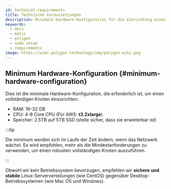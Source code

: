 ```yaml
---
id: technical-requirements
title: Technische Voraussetzungen
description: Minimale Hardware-Konfiguration für die Einrichtung eines vollständigen Knotens
keywords:
  - docs
  - matic
  - polygon
  - node setup
  - requirements
image: https://wiki.polygon.technology/img/polygon-wiki.png
---
```


## Minimum Hardware-Konfiguration {#minimum-hardware-configuration}

Dies ist die minimale Hardware-Konfiguration, die erforderlich ist, um einen vollständigen Knoten einzurichten:

- RAM: 16-32 GB
- CPU: 4-8 Core CPU (Für AWS: **t3.2xlarge**)
- Speicher: 2.5TB auf 5TB SSD (stelle sicher, dass sie erweiterbar ist)

:::tip

Die minimum werden sich im Laufe der Zeit ändern, wenn das Netzwerk wächst. Es wird empfohlen, mehr als die Mindestanforderungen zu verwenden, um einen robusten vollständigen Knoten auszuführen.

:::

Obwohl wir kein Betriebssystem bevorzugen, empfehlen wir **sichere und stabile** Linux-Serververteilungen (wie CentOS) gegenüber Desktop-Betriebssystemen (wie Mac OS und Windows).
